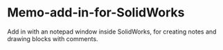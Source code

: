 # Memo-add-in-for-SolidWorks
Add in with an notepad window inside SolidWorks, for creating notes and drawing blocks with comments. 

